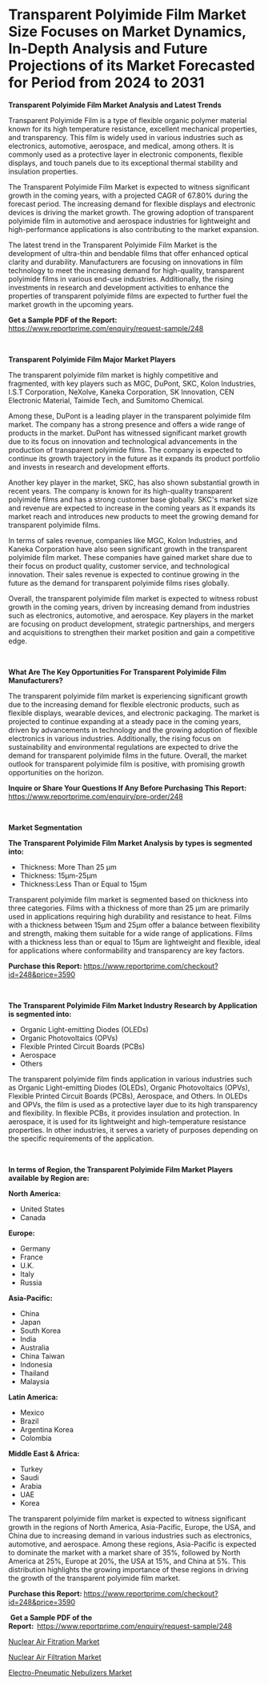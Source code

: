 <p><h1>Transparent Polyimide Film Market Size Focuses on Market Dynamics, In-Depth Analysis and Future Projections of its Market Forecasted for Period from 2024 to 2031</h1></p><p><strong>Transparent Polyimide Film Market Analysis and Latest Trends</strong></p>
<p><p>Transparent Polyimide Film is a type of flexible organic polymer material known for its high temperature resistance, excellent mechanical properties, and transparency. This film is widely used in various industries such as electronics, automotive, aerospace, and medical, among others. It is commonly used as a protective layer in electronic components, flexible displays, and touch panels due to its exceptional thermal stability and insulation properties.</p><p>The Transparent Polyimide Film Market is expected to witness significant growth in the coming years, with a projected CAGR of 67.80% during the forecast period. The increasing demand for flexible displays and electronic devices is driving the market growth. The growing adoption of transparent polyimide film in automotive and aerospace industries for lightweight and high-performance applications is also contributing to the market expansion.</p><p>The latest trend in the Transparent Polyimide Film Market is the development of ultra-thin and bendable films that offer enhanced optical clarity and durability. Manufacturers are focusing on innovations in film technology to meet the increasing demand for high-quality, transparent polyimide films in various end-use industries. Additionally, the rising investments in research and development activities to enhance the properties of transparent polyimide films are expected to further fuel the market growth in the upcoming years.</p></p>
<p><strong>Get a Sample PDF of the Report:&nbsp;</strong> <a href="https://www.reportprime.com/enquiry/request-sample/248">https://www.reportprime.com/enquiry/request-sample/248</a></p>
<p>&nbsp;</p>
<p><strong>Transparent Polyimide Film Major Market Players</strong></p>
<p><p>The transparent polyimide film market is highly competitive and fragmented, with key players such as MGC, DuPont, SKC, Kolon Industries, I.S.T Corporation, NeXolve, Kaneka Corporation, SK Innovation, CEN Electronic Material, Taimide Tech, and Sumitomo Chemical. </p><p>Among these, DuPont is a leading player in the transparent polyimide film market. The company has a strong presence and offers a wide range of products in the market. DuPont has witnessed significant market growth due to its focus on innovation and technological advancements in the production of transparent polyimide films. The company is expected to continue its growth trajectory in the future as it expands its product portfolio and invests in research and development efforts.</p><p>Another key player in the market, SKC, has also shown substantial growth in recent years. The company is known for its high-quality transparent polyimide films and has a strong customer base globally. SKC's market size and revenue are expected to increase in the coming years as it expands its market reach and introduces new products to meet the growing demand for transparent polyimide films.</p><p>In terms of sales revenue, companies like MGC, Kolon Industries, and Kaneka Corporation have also seen significant growth in the transparent polyimide film market. These companies have gained market share due to their focus on product quality, customer service, and technological innovation. Their sales revenue is expected to continue growing in the future as the demand for transparent polyimide films rises globally.</p><p>Overall, the transparent polyimide film market is expected to witness robust growth in the coming years, driven by increasing demand from industries such as electronics, automotive, and aerospace. Key players in the market are focusing on product development, strategic partnerships, and mergers and acquisitions to strengthen their market position and gain a competitive edge.</p></p>
<p>&nbsp;</p>
<p><strong>What Are The Key Opportunities For Transparent Polyimide Film Manufacturers?</strong></p>
<p><p>The transparent polyimide film market is experiencing significant growth due to the increasing demand for flexible electronic products, such as flexible displays, wearable devices, and electronic packaging. The market is projected to continue expanding at a steady pace in the coming years, driven by advancements in technology and the growing adoption of flexible electronics in various industries. Additionally, the rising focus on sustainability and environmental regulations are expected to drive the demand for transparent polyimide films in the future. Overall, the market outlook for transparent polyimide film is positive, with promising growth opportunities on the horizon.</p></p>
<p><strong>Inquire or Share Your Questions If Any Before Purchasing This Report:</strong> <a href="https://www.reportprime.com/enquiry/pre-order/248">https://www.reportprime.com/enquiry/pre-order/248</a></p>
<p>&nbsp;</p>
<p><strong>Market Segmentation</strong></p>
<p><strong>The Transparent Polyimide Film Market Analysis by types is segmented into:</strong></p>
<p><ul><li>Thickness: More Than 25 μm</li><li>Thickness: 15μm-25μm</li><li>Thickness:Less Than or Equal to 15μm</li></ul></p>
<p><p>Transparent polyimide film market is segmented based on thickness into three categories. Films with a thickness of more than 25 μm are primarily used in applications requiring high durability and resistance to heat. Films with a thickness between 15μm and 25μm offer a balance between flexibility and strength, making them suitable for a wide range of applications. Films with a thickness less than or equal to 15μm are lightweight and flexible, ideal for applications where conformability and transparency are key factors.</p></p>
<p><strong>Purchase this Report:&nbsp;</strong><a href="https://www.reportprime.com/checkout?id=248&price=3590">https://www.reportprime.com/checkout?id=248&price=3590</a></p>
<p>&nbsp;</p>
<p><strong>The Transparent Polyimide Film Market Industry Research by Application is segmented into:</strong></p>
<p><ul><li>Organic Light-emitting Diodes (OLEDs)</li><li>Organic Photovoltaics (OPVs)</li><li>Flexible Printed Circuit Boards (PCBs)</li><li>Aerospace</li><li>Others</li></ul></p>
<p><p>The transparent polyimide film finds application in various industries such as Organic Light-emitting Diodes (OLEDs), Organic Photovoltaics (OPVs), Flexible Printed Circuit Boards (PCBs), Aerospace, and Others. In OLEDs and OPVs, the film is used as a protective layer due to its high transparency and flexibility. In flexible PCBs, it provides insulation and protection. In aerospace, it is used for its lightweight and high-temperature resistance properties. In other industries, it serves a variety of purposes depending on the specific requirements of the application.</p></p>
<p>&nbsp;</p>
<p><strong>In terms of Region, the Transparent Polyimide Film Market Players available by Region are:</strong></p>
<p>
    <p> <strong> North America: </strong>
        <ul>
            <li>United States</li>
            <li>Canada</li>
        </ul>
        </p> 
    <p> <strong> Europe: </strong>
        <ul>
            <li>Germany</li>
            <li>France</li>
            <li>U.K.</li>
            <li>Italy</li>
            <li>Russia</li>
        </ul>
        </p> 
    <p> <strong> Asia-Pacific: </strong>
        <ul>
            <li>China</li>
            <li>Japan</li>
            <li>South Korea</li>
            <li>India</li>
            <li>Australia</li>
            <li>China Taiwan</li>
            <li>Indonesia</li>
            <li>Thailand</li>
            <li>Malaysia</li>
        </ul>
        </p> 
    <p> <strong> Latin America: </strong>
        <ul>
            <li>Mexico</li>
            <li>Brazil</li>
            <li>Argentina Korea</li>
            <li>Colombia</li>
        </ul>
        </p> 
    <p> <strong> Middle East & Africa: </strong>
        <ul>
            <li>Turkey</li>
            <li>Saudi</li>
            <li>Arabia</li>
            <li>UAE</li>
            <li>Korea</li>
        </ul>
    </p>
    </p>
<p><p>The transparent polyimide film market is expected to witness significant growth in the regions of North America, Asia-Pacific, Europe, the USA, and China due to increasing demand in various industries such as electronics, automotive, and aerospace. Among these regions, Asia-Pacific is expected to dominate the market with a market share of 35%, followed by North America at 25%, Europe at 20%, the USA at 15%, and China at 5%. This distribution highlights the growing importance of these regions in driving the growth of the transparent polyimide film market.</p></p>
<p><strong>Purchase this Report: </strong><a href="https://www.reportprime.com/checkout?id=248&price=3590">https://www.reportprime.com/checkout?id=248&price=3590</a></p>
<p>&nbsp;<strong>Get a Sample PDF of the Report:&nbsp;&nbsp;</strong><a href="https://www.reportprime.com/enquiry/request-sample/248">https://www.reportprime.com/enquiry/request-sample/248</a></p>
<p><strong></strong></p>
<p><p><a href="https://view.publitas.com/reportprime-1/nuclear-air-fitration-market-size-market-share-and-global-market-analysis-report-2023-2030/">Nuclear Air Fitration Market</a></p><p><a href="https://view.publitas.com/reportprime-1/nuclear-air-filtration-market-size-and-growth-market-segmentation-regional-and-country-breakdowns-and-market-trends-for-period-from-2023-2030/">Nuclear Air Filtration Market</a></p><p><a href="https://view.publitas.com/reportprime-1/electro-pneumatic-nebulizers-market-research-report-provides-critical-insights-that-can-help-shape-business-development-and-investment-strategies/">Electro-Pneumatic Nebulizers Market</a></p></p>